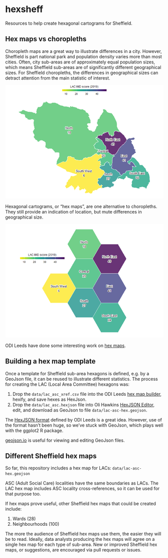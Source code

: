 hexsheff
================

Resources to help create hexagonal cartograms for Sheffield.

## Hex maps vs choropleths

Choropleth maps are a great way to illustrate differences in a city.
However, Sheffield is part national park and population density varies
more than most cities. Often, city sub-areas are of approximately equal
population sizes, which means Sheffield sub-areas are of significantly
different geographical sizes. For Sheffield choropleths, the differences
in geographical sizes can detract attention from the main statistic of
interest.

![](README_files/figure-gfm/choropleth-1.png)<!-- -->

Hexagonal cartograms, or “hex maps”, are one alternative to choropleths.
They still provide an indication of location, but mute differences in
geographical size.

![](README_files/figure-gfm/hexmap-1.png)<!-- -->

ODI Leeds have done some interesting work on [hex
maps](https://open-innovations.org/blog/2017-05-08-mapping-election-with-hexes).

## Building a hex map template

Once a template for Sheffield sub-area hexagons is defined, e.g. by a
GeoJson file, it can be reused to illustrate different statistics. The
process for creating the LAC (Local Area Committee) hexagons was:

1.  Drop the `data/lac_asc_xref.csv` file into the ODI Leeds [hex map
    builder](https://open-innovations.org/projects/hexmaps/builder.html),
    hexify, and save hexes as HexJson.
2.  Drop the `data/lac_asc.hexjson` file into Oli Hawkins [HexJSON
    Editor](https://olihawkins.com/project/hexjson-editor/), edit, and
    download as GeoJson to file `data/lac-asc-hex.geojson`.

The [HexJSON
format](https://open-innovations.org/projects/hexmaps/hexjson.html)
defined by ODI Leeds is a great idea. However, use of the format hasn’t
been huge, so we’ve stuck with GeoJson, which plays well with the
ggplot2 R package.

[geojson.io](https://geojson.io/) is useful for viewing and editing
GeoJson files.

## Different Sheffield hex maps

So far, this repository includes a hex map for LACs:
`data/lac-asc-hex.geojson`

ASC (Adult Social Care) localities have the same boundaries as LACs. The
LAC hex map includes ASC locality cross-references, so it can be used
for that purpose too.

If hex maps prove useful, other Sheffield hex maps that could be created
include:

1.  Wards (28)  
2.  Neighbourhoods (100)

The more the audience of Sheffield hex maps use them, the easier they
will be to read. Ideally, data analysts producing the hex maps will
agree on a single hex map for each type of sub-area. New or improved
Sheffield hex maps, or suggestions, are encouraged via pull requests or
issues.
